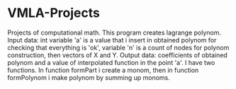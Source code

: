 # VMLA-Projects
Projects of computational math.
This program creates lagrange polynom. Input data: int variable 'a' is a value that i insert in obtained polynom for checking that everything is 'ok', variable 'n' is a count of nodes for polynom construction, then vectors of X and Y. Output data: coefficients of obtained polynom and a value of interpolated function in the point 'a'. I have two functions. In function formPart i create a monom, then in function formPolynom i make polynom by summing up monoms.  

